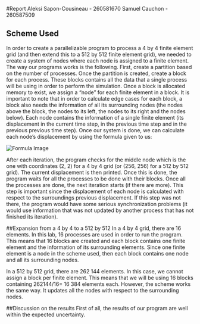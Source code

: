 #Report
Aleksi Sapon-Cousineau - 260581670
Samuel Cauchon - 260587509

## Scheme Used
In order to create a parallelizable program to process a 4 by 4 finite element grid (and then extend this to a 512 by 512 finite element grid), we needed to create a system of nodes where each node is assigned to a finite element. 
The way our programs works is the following. First, create a partition based on the number of processes. Once the partition is created, create a block for each process. These blocks contains all the data that a single process will be using in order to perform the simulation. Once a block is allocated memory to exist, we assign a “node” for each finite element in a block. It is important to note that in order to calculate edge cases for each block, a block also needs the information of all its surrounding nodes (the nodes above the block, the nodes to its left, the nodes to its right and the nodes below). Each node contains the information of a single finite element (its displacement in the current time step, in the previous time step and in the previous previous time step).
Once our system is done, we can calculate each node’s displacement by using the formula given to us:

![Formula Image](fomulaDisplacement.jpg)
 
After each iteration, the program checks for the middle node which is the one with coordinates (2, 2) for a 4 by 4 grid (or (256, 256) for a 512 by 512 grid). The current displacement is then printed. Once this is done, the program waits for all the processes to be done with their blocks. Once all the processes are done, the next iteration starts (if there are more). This step is important since the displacement of each node is calculated with respect to the surroundings previous displacement. If this step was not there, the program would have some serious synchronization problems (it would use information that was not updated by another process that has not finished its iteration).



##Expansion from a 4 by 4 to a 512 by 512
In a 4 by 4 grid, there are 16 elements. In this lab, 16 processes are used in order to run the program. This means that 16 blocks are created and each block contains one finite element and the information of its surrounding elements. Since one finite element is a node in the scheme used, then each block contains one node and all its surrounding nodes.

In a 512 by 512 grid, there are 262 144 elements. In this case, we cannot assign a block per finite element. This means that we will be using 16 blocks containing  262144/16= 16 384 elements each. However, the scheme works the same way. It updates all the nodes with respect to the surrounding nodes. 

##Discussion on the results
First of all, the results of our program are well within the expected uncertainty. 
